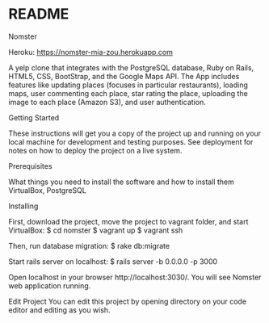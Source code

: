 # README

Nomster

Heroku: https://nomster-mia-zou.herokuapp.com

A yelp clone that integrates with the PostgreSQL database, Ruby on Rails, HTML5, CSS, BootStrap, and the Google Maps API. The App includes features like updating places (focuses in particular restaurants), loading maps, user commenting each place, star rating the place, uploading the image to each place (Amazon S3), and user authentication. 

Getting Started

These instructions will get you a copy of the project up and running on your local machine for development and testing purposes. See deployment for notes on how to deploy the project on a live system.

Prerequisites

What things you need to install the software and how to install them
VirtualBox, PostgreSQL

Installing

First, download the project, move the project to vagrant folder, and start VirtualBox: 
$ cd nomster
$ vagrant up
$ vagrant ssh

Then, run database migration: 
$ rake db:migrate

Start rails server on localhost: 
$ rails server -b 0.0.0.0 -p 3000

Open localhost in your browser http://localhost:3030/. You will see Nomster web application running.

Edit Project
You can edit this project by opening directory on your code editor and editing as you wish.
